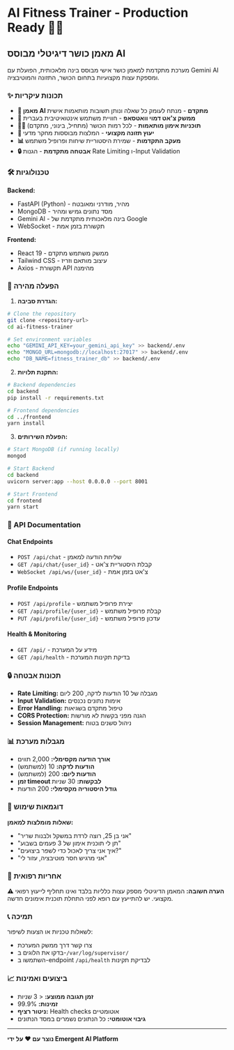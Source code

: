 # AI Fitness Trainer - Production Ready 🏋️‍♂️

## מאמן כושר דיגיטלי מבוסס AI

מערכת מתקדמת למאמן כושר אישי מבוסס בינה מלאכותית, הפועלת עם Gemini AI ומספקת עצות מקצועיות בתחום הכושר, התזונה והמוטיבציה.

### ✨ תכונות עיקריות

- **🤖 מאמן AI מתקדם** - מנתח לעומק כל שאלה ונותן תשובות מותאמות אישית
- **💬 ממשק צ'אט דמוי וואטסאפ** - חוויית משתמש אינטואיטיבית בעברית
- **🏋️‍♂️ תוכניות אימון מותאמות** - לכל רמות הכושר (מתחיל, בינוני, מתקדם)
- **🥗 יעוץ תזונה מקצועי** - המלצות מבוססות מחקר מדעי
- **📊 מעקב התקדמות** - שמירת היסטוריית שיחות ופרופיל משתמש
- **🔒 אבטחה מתקדמת** - הגנות Rate Limiting ו-Input Validation

### 🛠 טכנולוגיות

**Backend:**
- FastAPI (Python) - מהיר, מודרני ומאובטח
- MongoDB - מסד נתונים גמיש ומהיר
- Gemini AI - בינה מלאכותית מתקדמת של Google
- WebSocket - תקשורת בזמן אמת

**Frontend:**
- React 19 - ממשק משתמש מתקדם
- Tailwind CSS - עיצוב מותאם וזריז
- Axios - תקשורת API מהימנה

### 🚀 הפעלה מהירה

1. **הגדרת סביבה:**
```bash
# Clone the repository
git clone <repository-url>
cd ai-fitness-trainer

# Set environment variables
echo "GEMINI_API_KEY=your_gemini_api_key" >> backend/.env
echo "MONGO_URL=mongodb://localhost:27017" >> backend/.env
echo "DB_NAME=fitness_trainer_db" >> backend/.env
```

2. **התקנת תלויות:**
```bash
# Backend dependencies
cd backend
pip install -r requirements.txt

# Frontend dependencies
cd ../frontend
yarn install
```

3. **הפעלת השירותים:**
```bash
# Start MongoDB (if running locally)
mongod

# Start Backend
cd backend
uvicorn server:app --host 0.0.0.0 --port 8001

# Start Frontend
cd frontend
yarn start
```

### 📡 API Documentation

#### Chat Endpoints
- `POST /api/chat` - שליחת הודעה למאמן
- `GET /api/chat/{user_id}` - קבלת היסטוריית צ'אט
- `WebSocket /api/ws/{user_id}` - צ'אט בזמן אמת

#### Profile Endpoints
- `POST /api/profile` - יצירת פרופיל משתמש
- `GET /api/profile/{user_id}` - קבלת פרופיל משתמש
- `PUT /api/profile/{user_id}` - עדכון פרופיל משתמש

#### Health & Monitoring
- `GET /api/` - מידע על המערכת
- `GET /api/health` - בדיקת תקינות המערכת

### 🔒 תכונות אבטחה

- **Rate Limiting:** מגבלה של 10 הודעות לדקה, 200 ליום
- **Input Validation:** אימות נתונים נכנסים
- **Error Handling:** טיפול מתקדם בשגיאות
- **CORS Protection:** הגנה מפני בקשות לא מורשות
- **Session Management:** ניהול סשנים בטוח

### 📊 מגבלות מערכת

- **אורך הודעה מקסימלי:** 2,000 תווים
- **הודעות לדקה:** 10 (למשתמש)
- **הודעות ליום:** 200 (למשתמש)
- **זמן timeout לבקשות:** 30 שניות
- **גודל היסטוריה מקסימלי:** 200 הודעות

### 🎯 דוגמאות שימוש

**שאלות מומלצות למאמן:**
- "אני בן 25, רוצה לרדת במשקל ולבנות שריר"
- "תן לי תוכנית אימון של 3 פעמים בשבוע"
- "איך אני צריך לאכול כדי לשפר ביצועים?"
- "אני מרגיש חסר מוטיבציה, עזור לי"

### 🏥 אחריות רפואית

⚠️ **הערה חשובה:** המאמן הדיגיטלי מספק עצות כלליות בלבד ואינו תחליף לייעוץ רפואי מקצועי. יש להתייעץ עם רופא לפני התחלת תוכנית אימונים חדשה.

### 📞 תמיכה

לשאלות טכניות או הצעות לשיפור:
- צרו קשר דרך ממשק המערכת
- בדקו את הלוגים ב-`/var/log/supervisor/`
- השתמשו ב-endpoint `/api/health` לבדיקת תקינות

### 📈 ביצועים ואמינות

- **זמן תגובה ממוצע:** < 3 שניות
- **זמינות:** 99.9%
- **ניטור רציף:** Health checks אוטומטיים
- **גיבוי אוטומטי:** כל הנתונים נשמרים במסד הנתונים

---

**נוצר עם ❤️ על ידי Emergent AI Platform**
